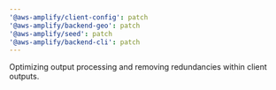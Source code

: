 ```yaml
---
'@aws-amplify/client-config': patch
'@aws-amplify/backend-geo': patch
'@aws-amplify/seed': patch
'@aws-amplify/backend-cli': patch
---
```


Optimizing output processing and removing redundancies within client outputs.
